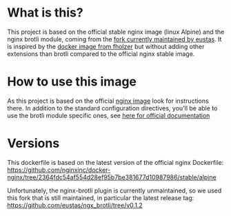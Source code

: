 # What is this?
This project is based on the official stable nginx image (linux Alpine) and the nginx brotli module, coming from the [fork currently maintained by eustas](https://github.com/eustas/ngx_brotli). It is inspired by the [docker image from fholzer](https://github.com/fholzer/docker-nginx-brotli) but without adding other extensions than brotli compared to the official nginx stable image.

# How to use this image
As this project is based on the official [nginx image](https://hub.docker.com/_/nginx/) look for instructions there. In addition to the standard configuration directives, you'll be able to use the brotli module specific ones, see [here for official documentation](https://github.com/eustas/ngx_brotli#configuration-directives)

# Versions
This dockerfile is based on the latest version of the official nginx Dockerfile:
https://github.com/nginxinc/docker-nginx/tree/2364fdc54af554d28ef95b7be381677d10987986/stable/alpine

Unfortunately, the nginx-brotli plugin is currently unmaintained, so we used this fork that is still maintained, in particular the latest release tag:
https://github.com/eustas/ngx_brotli/tree/v0.1.2